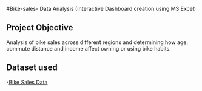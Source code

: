 #Bike-sales- Data Analysis (Interactive Dashboard creation using MS Excel)
## Project Objective
Analysis of bike sales across different regions and determining how age, commute distance and income affect owning or using bike habits. 
## Dataset used
-<a href="Data Set- bike sales.xlsx">Bike Sales Data</a>
